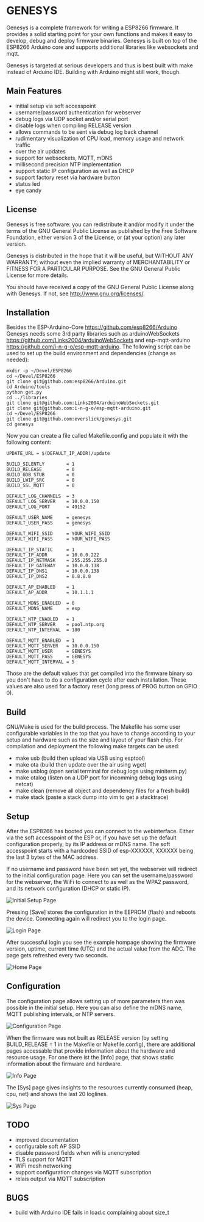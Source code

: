 # GENESYS

Genesys is a complete framework for writing a ESP8266 firmware. It provides
a solid starting point for your own functions and makes it easy to develop,
debug and deploy firmware binaries. Genesys is built on top of the ESP8266
Arduino core and supports additional libraries like websockets and mqtt.

Genesys is targeted at serious developers and thus is best built with
make instead of Arduino IDE. Building with Arduino might still work, though.

Main Features
-------------
* initial setup via soft accesspoint
* username/password authentication for webserver
* debug logs via UDP socket and/or serial port
* disable logs when compiling RELEASE version
* allows commands to be sent via debug log back channel
* rudimentary visualization of CPU load, memory usage and network traffic
* over the air updates
* support for websockets, MQTT, mDNS
* millisecond precision NTP implementation
* support static IP configuration as well as DHCP
* support factory reset via hardware button
* status led
* eye candy

License
-------
Genesys is free software: you can redistribute it and/or modify
it under the terms of the GNU General Public License as published by
the Free Software Foundation, either version 3 of the License, or
(at your option) any later version.

Genesys is distributed in the hope that it will be useful,
but WITHOUT ANY WARRANTY; without even the implied warranty of
MERCHANTABILITY or FITNESS FOR A PARTICULAR PURPOSE.  See the
GNU General Public License for more details.

You should have received a copy of the GNU General Public License
along with Genesys.  If not, see <http://www.gnu.org/licenses/>.

Installation
------------
Besides the ESP-Arduino-Core <https://github.com/esp8266/Arduino> Genesys
needs some 3rd party libraries such as arduinoWebSockets
<https://github.com/Links2004/arduinoWebSockets> and esp-mqtt-arduino
<https://github.com/i-n-g-o/esp-mqtt-arduino>. The following script can be
used to set up the build environment and dependencies (change as needed):

```
mkdir -p ~/Devel/ESP8266
cd ~/Devel/ESP8266
git clone git@github.com:esp8266/Arduino.git
cd Arduino/tools
python get.py
cd ../libraries
git clone git@github.com:Links2004/arduinoWebSockets.git
git clone git@github.com:i-n-g-o/esp-mqtt-arduino.git
cd ~/Devel/ESP8266
git clone git@github.com:everslick/genesys.git
cd genesys
```

Now you can create a file called Makefile.config and populate it with the
following content:

```
UPDATE_URL = $(DEFAULT_IP_ADDR)/update

BUILD_SILENTLY        = 1
BUILD_RELEASE         = 0
BUILD_GDB_STUB        = 0
BUILD_LWIP_SRC        = 0
BUILD_SSL_MQTT        = 0

DEFAULT_LOG_CHANNELS  = 3
DEFAULT_LOG_SERVER    = 10.0.0.150
DEFAULT_LOG_PORT      = 49152

DEFAULT_USER_NAME     = genesys
DEFAULT_USER_PASS     = genesys

DEFAULT_WIFI_SSID     = YOUR_WIFI_SSID
DEFAULT_WIFI_PASS     = YOUR_WIFI_PASS

DEFAULT_IP_STATIC     = 1
DEFAULT_IP_ADDR       = 10.0.0.222
DEFAULT_IP_NETMASK    = 255.255.255.0
DEFAULT_IP_GATEWAY    = 10.0.0.138
DEFAULT_IP_DNS1       = 10.0.0.138
DEFAULT_IP_DNS2       = 8.8.8.8

DEFAULT_AP_ENABLED    = 1
DEFAULT_AP_ADDR       = 10.1.1.1

DEFAULT_MDNS_ENABLED  = 0
DEFAULT_MDNS_NAME     = esp

DEFAULT_NTP_ENABLED   = 1
DEFAULT_NTP_SERVER    = pool.ntp.org
DEFAULT_NTP_INTERVAL  = 180

DEFAULT_MQTT_ENABLED  = 1
DEFAULT_MQTT_SERVER   = 10.0.0.150
DEFAULT_MQTT_USER     = GENESYS
DEFAULT_MQTT_PASS     = GENESYS
DEFAULT_MQTT_INTERVAL = 5
```

Those are the default values that get compiled into the firmware binary so
you don't have to do a configuration cycle after each installation. These
values are also used for a factory reset (long press of PROG button on GPIO 0).

Build
-----
GNU/Make is used for the build process. The Makefile has some user configurable
variables in the top that you have to change according to your setup and
hardware such as the size and layout of your flash chip. For compilation and
deployment the following make targets can be used:

- make usb (build then upload via USB using esptool)
- make ota (build then update over the air using wget)
- make usblog (open serial terminal for debug logs using miniterm.py)
- make otalog (listen on a UDP port for incomming debug logs using netcat)
- make clean (remove all object and dependency files for a fresh build)
- make stack (paste a stack dump into vim to get a stacktrace)

Setup
-----
After the ESP8266 has booted you can connect to the webinterface. Either via
the soft accesspoint of the ESP or, if you have set up the default configuration
properly, by its IP address or mDNS name. The soft accesspoint starts with a
hardcoded SSID of esp-XXXXXX, XXXXXX being the last 3 bytes of the MAC address.

If no username and password have been set yet, the webserver will redirect to
the initial configuration page. Here you can set the username/password for the
webserver, the WiFi to connect to as well as the WPA2 password, and its network
configuration (DHCP or static IP).

![Initial Setup Page](https://cloud.githubusercontent.com/assets/1909551/15268288/e9aea0dc-19d9-11e6-9d4a-381ba123d03e.jpg)

Pressing [Save] stores the configuration in the EEPROM (flash) and reboots the
device. Connecting again will redirect you to the login page.

![Login Page](https://cloud.githubusercontent.com/assets/1909551/15258780/b8ff3fe6-194d-11e6-8f3d-9ab61ec862d0.jpg)

After successful login you see the example hompage showing the firmware version,
uptime, current time (UTC) and the actual value from the ADC. The page gets
refreshed every two seconds.

![Home Page](https://cloud.githubusercontent.com/assets/1909551/15258778/b8e6b23c-194d-11e6-841f-43ec02a8ce49.jpg)

Configuration
-------------
The configuration page allows setting up of more parameters then was possible in
the initial setup. Here you can also define the mDNS name, MQTT publishing
intervals, or NTP servers.

![Configuration Page](https://cloud.githubusercontent.com/assets/1909551/15258782/b90a8180-194d-11e6-8404-b343963755b6.jpg)

When the firmware was not built as RELEASE version (by setting BUILD_RELEASE = 1
in the Makefile or Makefile.config), there are additional pages accessable that
provide information about the hardware and resource usage. For one there ist the
[Info] page, that shows static information about the firmware and hardware.

![Info Page](https://cloud.githubusercontent.com/assets/1909551/15258781/b9069de0-194d-11e6-8f8b-bfa347236899.jpg)

The [Sys] page gives insights to the resources currently consumed (heap, cpu, net)
and shows the last 20 loglines.

![Sys Page](https://cloud.githubusercontent.com/assets/1909551/15258779/b8f6ccb2-194d-11e6-9cf8-c637fa1e35ec.jpg)

TODO
----
* improved documentation
* configurable soft AP SSID
* disable password fields when wifi is unencrypted
* TLS support for MQTT
* WiFi mesh networking
* support configuration changes via MQTT subscription
* relais output via MQTT subscription

BUGS
----
* build with Arduino IDE fails in load.c complaining about size_t
